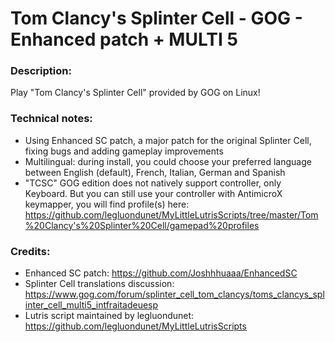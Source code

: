 # Tom Clancy's Splinter Cell - GOG - Enhanced patch + MULTI 5
### Description:
Play "Tom Clancy's Splinter Cell" provided by GOG on Linux!
### Technical notes:
- Using Enhanced SC patch, a major patch for the original Splinter Cell, fixing bugs and adding gameplay improvements
- Multilingual: during install, you could choose your preferred language between English (default), French, Italian, German and Spanish
- "TCSC" GOG edition does not natively support controller, only Keyboard. But you can still use your controller with AntimicroX keymapper, you will find profile(s) here:
https://github.com/legluondunet/MyLittleLutrisScripts/tree/master/Tom%20Clancy's%20Splinter%20Cell/gamepad%20profiles
### Credits:
- Enhanced SC patch: https://github.com/Joshhhuaaa/EnhancedSC
- Splinter Cell translations discussion: https://www.gog.com/forum/splinter_cell_tom_clancys/toms_clancys_splinter_cell_multi5_intfraitadeuesp
- Lutris script maintained by legluondunet: https://github.com/legluondunet/MyLittleLutrisScripts
